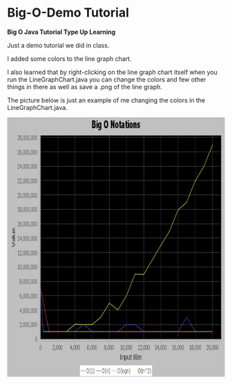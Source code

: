 # **Big-O-Demo Tutorial**

**Big O Java Tutorial Type Up Learning**

Just a demo tutorial we did in class.

I added some colors to the line graph chart. 

I also learned that by right-clicking on the line graph chart itself when you run the LineGraphChart.java you can change the colors and few other things in there as well as save a .png of the line graph.

The picture below is just an example of me changing the colors in the LineGraphChart.java.

<a href="https://emoji.gg/emoji/5753_kittypaw"><img src="https://raw.githubusercontent.com/jadedragon21/bigODemo/main/src/LineGraphPic.png" width="800px" height="600px" alt="line chart"></a>
